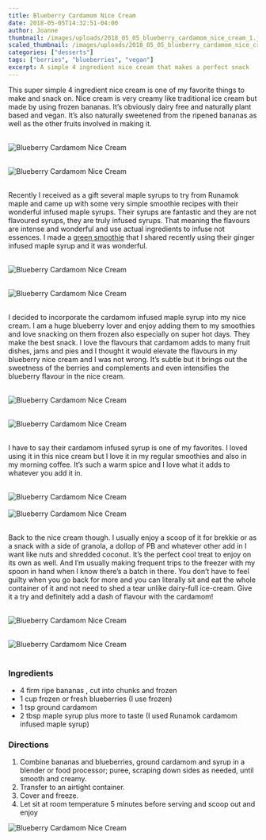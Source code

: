 ```yaml
---
title: Blueberry Cardamom Nice Cream
date: 2018-05-05T14:32:51-04:00
author: Joanne
thumbnail: /images/uploads/2018_05_05_blueberry_cardamom_nice_cream_1.jpg
scaled_thumbnail: /images/uploads/2018_05_05_blueberry_cardamom_nice_cream_0.jpg
categories: ["desserts"]
tags: ["berries", "blueberries", "vegan"]
excerpt: A simple 4 ingredient nice cream that makes a perfect snack
---
```


This super simple 4 ingredient nice cream is one of my favorite things to make and snack on. Nice cream is very creamy like traditional ice cream but made by using frozen bananas. It’s obviously dairy free and naturally plant based and vegan. It’s also naturally sweetened from the ripened bananas as well as the other fruits involved in making it.
</br>
</br>

![Blueberry Cardamom Nice Cream](/images/uploads/2018_05_05_blueberry_cardamom_nice_cream_2.jpg)
</br>
</br>

![Blueberry Cardamom Nice Cream](/images/uploads/2018_05_05_blueberry_cardamom_nice_cream_3.jpg)
</br>
</br>

Recently I received as a gift several maple syrups to try from Runamok maple and came up with some very simple smoothie recipes with their wonderful infused maple syrups. Their syrups are fantastic and they are not flavoured syrups, they are truly infused syrups. That meaning the flavours are intense and wonderful and use actual ingredients to infuse not essences. I made a [green smoothie](https://www.oliveandmango.com/pineapple-citrus-ginger-green-smoothie/) that I shared recently using their ginger infused maple syrup and it was wonderful.
</br>
</br>

![Blueberry Cardamom Nice Cream](/images/uploads/2018_05_05_blueberry_cardamom_nice_cream_4.jpg)
</br>
</br>

![Blueberry Cardamom Nice Cream](/images/uploads/2018_05_05_blueberry_cardamom_nice_cream_5.jpg)
</br>
</br>

I decided to incorporate the cardamom infused maple syrup into my nice cream.  I am a huge blueberry lover and enjoy adding them to my smoothies and love snacking on them frozen also especially on super hot days. They make the best snack. I love the flavours that cardamom adds to many fruit dishes, jams and pies and I thought it would elevate the flavours in my blueberry nice cream and I was not wrong. It’s subtle but it brings out the sweetness of the berries and complements and even intensifies the blueberry flavour in the nice cream.
</br>
</br>

![Blueberry Cardamom Nice Cream](/images/uploads/2018_05_05_blueberry_cardamom_nice_cream_6.jpg)
</br>
</br>

![Blueberry Cardamom Nice Cream](/images/uploads/2018_05_05_blueberry_cardamom_nice_cream_7.jpg)
</br>
</br>

I have to say their cardamom infused syrup is one of my favorites. I loved using it in this nice cream but I love it in my regular smoothies and also in my morning coffee. It’s such a warm spice and I love what it adds to whatever you add it in.
</br>
</br>

![Blueberry Cardamom Nice Cream](/images/uploads/2018_05_05_blueberry_cardamom_nice_cream_8.jpg)
</br>
</br> 
![Blueberry Cardamom Nice Cream](/images/uploads/2018_05_05_blueberry_cardamom_nice_cream_9.jpg)
</br>
</br> 

Back to the nice cream though. I usually enjoy a scoop of it for brekkie or as a snack with a side of granola, a dollop of PB and whatever other add in I want like nuts and shredded coconut. It’s the perfect cool treat to enjoy on its own as well. And I’m usually making frequent trips to the freezer with my spoon in hand when I know there’s a batch in there. You don’t have to feel guilty when you go back for more and you can literally sit and eat the whole container of it and not need to shed a tear unlike dairy-full ice-cream. Give it a try and definitely add a dash of flavour with the cardamom!
</br>
</br>

![Blueberry Cardamom Nice Cream](/images/uploads/2018_05_05_blueberry_cardamom_nice_cream_10.jpg)
</br>
</br>

![Blueberry Cardamom Nice Cream](/images/uploads/2018_05_05_blueberry_cardamom_nice_cream_11.jpg)
</br>
</br>

### Ingredients

* 4 firm ripe bananas , cut into chunks and frozen
* 1 cup frozen or fresh blueberries (I use  frozen)
* 1 tsp ground cardamom
* 2 tbsp maple syrup plus more to taste (I used Runamok cardamom infused maple syrup) 

### Directions

1. Combine bananas and blueberries, ground cardamom and syrup in a blender or food processor; puree, scraping down sides as needed, until smooth and creamy.
1. Transfer to an airtight container.
1. Cover and freeze.
1. Let sit at room temperature 5 minutes before serving and scoop out and enjoy  

![Blueberry Cardamom Nice Cream](/images/uploads/2018_05_05_blueberry_cardamom_nice_cream_12.jpg)
